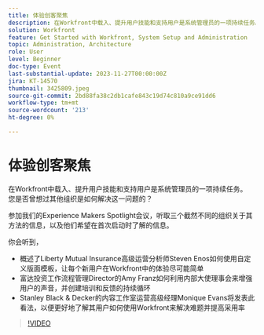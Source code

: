 ```yaml
---
title: 体验创客聚焦
description: 在Workfront中载入、提升用户技能和支持用户是系统管理员的一项持续任务。 您是否曾想过其他组织是如何解决这一问题的？ 参加我们的Experience Makers Spotlight会议，听取三个截然不同的组织关于其方法的信息，以及他们希望在首次启动时了解的信息。
solution: Workfront
feature: Get Started with Workfront, System Setup and Administration
topic: Administration, Architecture
role: User
level: Beginner
doc-type: Event
last-substantial-update: 2023-11-27T00:00:00Z
jira: KT-14570
thumbnail: 3425809.jpeg
source-git-commit: 2bd88fa38c2db1cafe843c19d74c810a9ce91dd6
workflow-type: tm+mt
source-wordcount: '213'
ht-degree: 0%

---
```



# 体验创客聚焦

在Workfront中载入、提升用户技能和支持用户是系统管理员的一项持续任务。 您是否曾想过其他组织是如何解决这一问题的？

参加我们的Experience Makers Spotlight会议，听取三个截然不同的组织关于其方法的信息，以及他们希望在首次启动时了解的信息。

你会听到，

* 概述了Liberty Mutual Insurance高级运营分析师Steven Enos如何使用自定义版面模板，让每个新用户在Workfront中的体验尽可能简单
* 富达投资工作流程管理Director的Amy Franz如何利用内部大使理事会来增强用户的声音，并创建培训和反馈的持续循环
* Stanley Black &amp; Decker的内容工作室运营高级经理Monique Evans将发表此看法，以便更好地了解其用户如何使用Workfront来解决难题并提高采用率

>[!VIDEO](https://video.tv.adobe.com/v/3425809/?learn=on)
